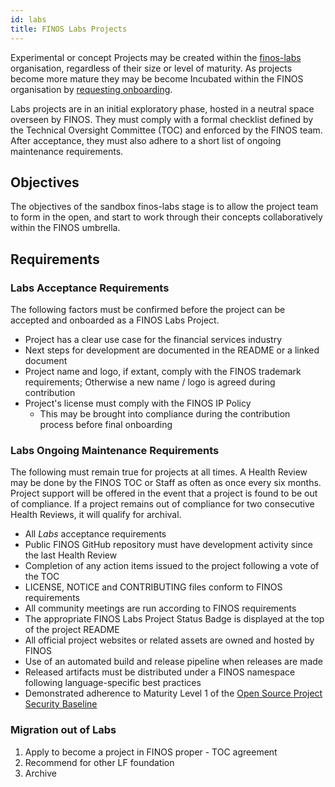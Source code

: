 ```yaml
---
id: labs
title: FINOS Labs Projects
---
```


Experimental or concept Projects may be created within the [finos-labs](https://github.com/finos-labs/) organisation, regardless of their size or level of maturity.  As projects become more mature they may be become Incubated within the FINOS organisation by [requesting onboarding](https://community.finos.org/docs/governance/software-projects/contribution/#contribution-of-an-existing-code-base-into-finos-as-a-new-project).

Labs projects are in an initial exploratory phase, hosted in a neutral space overseen by FINOS. They must comply with a formal checklist defined by the Technical Oversight Committee (TOC) and enforced by the FINOS team. After acceptance, they must also adhere to a short list of ongoing maintenance requirements.

## Objectives

The objectives of the sandbox finos-labs stage is to allow the project team to form in the open, and start to work through their concepts collaboratively within the FINOS umbrella.     

## Requirements

### Labs Acceptance Requirements

The following factors must be confirmed before the project can be accepted and onboarded as a FINOS Labs Project.

- Project has a clear use case for the financial services industry
- Next steps for development are documented in the README or a linked document
- Project name and logo, if extant, comply with the FINOS trademark requirements; Otherwise a new name / logo is agreed during contribution
- Project's license must comply with the FINOS IP Policy
  - This may be brought into compliance during the contribution process before final onboarding

### Labs Ongoing Maintenance Requirements

The following must remain true for projects at all times. A Health Review may be done by the FINOS TOC or Staff as often as once every six months. Project support will be offered in the event that a project is found to be out of compliance. If a project remains out of compliance for two consecutive Health Reviews, it will qualify for archival.

- All _Labs_ acceptance requirements
- Public FINOS GitHub repository must have development activity since the last Health Review
- Completion of any action items issued to the project following a vote of the TOC
- LICENSE, NOTICE and CONTRIBUTING files conform to FINOS requirements
- All community meetings are run according to FINOS requirements
- The appropriate FINOS Labs Project Status Badge is displayed at the top of the project README
- All official project websites or related assets are owned and hosted by FINOS
- Use of an automated build and release pipeline when releases are made
- Released artifacts must be distributed under a FINOS namespace following language-specific best practices
- Demonstrated adherence to Maturity Level 1 of the [Open Source Project Security Baseline](https://baseline.openssf.org/)

### Migration out of Labs

1. Apply to become a project in FINOS proper - TOC agreement
2. Recommend for other LF foundation
3. Archive



